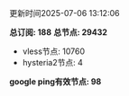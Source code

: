 更新时间2025-07-06 13:12:06

**总订阅: 188**
**总节点: 29432**
- vless节点: 10760
- hysteria2节点: 4

**google ping有效节点: 98**
